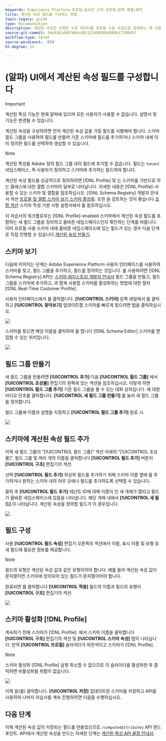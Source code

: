 ```yaml
---
keywords: Experience Platform;프로필;실시간 고객 프로필;문제 해결;API
title: 계산된 속성 필드를 구성하는 방법
topic-legacy: guide
type: Documentation
description: 계산된 속성은 이벤트 수준 데이터를 프로필 수준 속성으로 집계하는 데 사용되는 함수입니다. 계산된 속성을 구성하려면 먼저 계산된 속성 값을 가질 필드를 식별해야 합니다. 스키마 필드 그룹을 사용하여 필드를 만들어 기존 스키마에 필드를 추가하거나 스키마 내에 이미 정의한 필드를 선택하여 생성할 수 있습니다.
source-git-commit: 34e0381d40f884cd92157d08385d889b1739845f
workflow-type: tm+mt
source-wordcount: '859'
ht-degree: 1%

---
```



# (알파) UI에서 계산된 속성 필드를 구성합니다

>[!IMPORTANT]
>
>계산된 특성 기능은 현재 알파에 있으며 모든 사용자가 사용할 수 없습니다. 설명서 및 기능은 변경될 수 있습니다.

계산된 속성을 구성하려면 먼저 계산된 속성 값을 가질 필드를 식별해야 합니다. 스키마 필드 그룹을 사용하여 필드를 만들어 기존 스키마에 필드를 추가하거나 스키마 내에 이미 정의한 필드를 선택하여 생성할 수 있습니다.

>[!NOTE]
>
>계산된 특성을 Adobe 정의 필드 그룹 내의 필드에 추가할 수 없습니다. 필드는 `tenant` 네임스페이스, 즉 사용자가 정의하고 스키마에 추가하는 필드여야 합니다.

계산된 속성 필드를 성공적으로 정의하려면 [!DNL Profile] 및 는 스키마를 기반으로 하는 클래스에 대한 결합 스키마의 일부로 나타납니다. 자세한 내용은 [!DNL Profile]-사용할 수 있는 스키마 및 결합을 참조하십시오. [!DNL Schema Registry] 개발자 안내서 섹션 [프로필 및 결합 스키마 보기 스키마 활성화](../../xdm/api/getting-started.md). 또한 을 검토하는 것이 좋습니다 [조합 섹션](../../xdm/schema/composition.md) 스키마 작성 기본 사항 설명서에서 를 참조하십시오.

이 자습서의 워크플로우는 [!DNL Profile]-enabled 스키마에서 계산된 속성 필드를 포함하는 새 필드 그룹을 정의하고 올바른 네임스페이스인지 확인하는 단계를 따릅니다. 이미 프로필 사용 스키마 내에 올바른 네임스페이스에 있는 필드가 있는 경우 다음 단계로 직접 진행할 수 있습니다 [계산된 속성 만들기](#create-a-computed-attribute).

## 스키마 보기

다음에 이어지는 단계는 Adobe Experience Platform 사용자 인터페이스를 사용하여 스키마를 찾고, 필드 그룹을 추가하고, 필드를 정의하는 것입니다. 를 사용하려면 [!DNL Schema Registry] API는 [스키마 레지스트리 개발자 안내서](../../xdm/api/getting-started.md) 필드 그룹을 만들고, 필드 그룹을 스키마에 추가하고, 과 함께 사용할 스키마를 활성화하는 방법에 대한 절차 [!DNL Real-Time Customer Profile].

사용자 인터페이스에서 를 클릭합니다. **[!UICONTROL 스키마]** 왼쪽 레일에서 를 클릭하고 **[!UICONTROL 찾아보기]** 업데이트할 스키마를 빠르게 찾으려면 탭을 클릭하십시오.

![](../images/computed-attributes/Schemas-Browse.png)

스키마를 찾으면 해당 이름을 클릭하여 를 엽니다 [!DNL Schema Editor] 스키마를 편집할 수 있는 위치입니다.

![](../images/computed-attributes/Schema-Editor.png)

## 필드 그룹 만들기

새 필드 그룹을 만들려면 **[!UICONTROL 추가]** 다음 **[!UICONTROL 필드 그룹]** 에서 **[!UICONTROL 조성물]** 편집기의 왼쪽에 있는 섹션을 참조하십시오. 이렇게 하면 **[!UICONTROL 필드 그룹 추가]** 기존 필드 그룹을 볼 수 있는 대화 상자입니다. 에 대한 라디오 단추를 클릭합니다. **[!UICONTROL 새 필드 그룹 만들기]** 를 눌러 새 필드 그룹을 정의합니다.

필드 그룹에 이름과 설명을 지정하고 **[!UICONTROL 필드 그룹 추가]** 완료 시.

![](../images/computed-attributes/Add-field-group.png)

## 스키마에 계산된 속성 필드 추가

이제 새 필드 그룹이 &quot;[!UICONTROL 필드 그룹]&quot; 섹션 아래의 &quot;[!UICONTROL 조성물]&quot;. 필드 그룹 및 여러 개의 이름을 클릭합니다 **[!UICONTROL 필드 추가]** 버튼이 **[!UICONTROL 구조]** 편집기의 섹션.

선택 **[!UICONTROL 필드 추가]** 최상위 필드를 추가하기 위해 스키마 이름 옆에 를 추가하거나 원하는 스키마 내의 아무 곳에나 필드를 추가하도록 선택할 수 있습니다.

클릭 후 **[!UICONTROL 필드 추가]** 테넌트 ID에 대해 이름이 인 새 개체가 열리고 필드가 올바른 네임스페이스에 있음을 나타냅니다. 해당 개체 내에서 **[!UICONTROL 새 필드]** 이 나타납니다. 계산된 속성을 정의할 필드가 이 경우입니다.

![](../images/computed-attributes/New-field.png)

## 필드 구성

사용 **[!UICONTROL 필드 속성]** 편집기 오른쪽의 섹션에서 이름, 표시 이름 및 유형 등 새 필드에 필요한 정보를 제공합니다.

>[!NOTE]
>
>필드의 유형은 계산된 속성 값과 같은 유형이어야 합니다. 예를 들어 계산된 속성 값이 문자열이면 스키마에 정의되어 있는 필드가 문자열이어야 합니다.

완료되면 를 클릭합니다 **[!UICONTROL 적용]** 필드의 이름과 필드의 유형이 **[!UICONTROL 구조]** 편집기의 섹션.

![](../images/computed-attributes/Apply.png)

## 스키마 활성화 [!DNL Profile]

계속하기 전에 스키마가 [!DNL Profile]. 에서 스키마 이름을 클릭합니다 **[!UICONTROL 구조]** 편집기의 섹션 및 **[!UICONTROL 스키마 속성]** 탭이 나타납니다. 만약 **[!UICONTROL 프로필]** 슬라이더가 파란색이고 스키마가 [!DNL Profile].

>[!NOTE]
>
>스키마 활성화 [!DNL Profile] 실행 취소할 수 없으므로 이 슬라이더를 활성화한 후 클릭하면 비활성화될 위험이 없습니다.

![](../images/computed-attributes/Profile.png)

이제 을(를) 클릭합니다. **[!UICONTROL 저장]** 업데이트된 스키마를 저장하고 API를 사용하여 나머지 자습서를 계속 진행하려면 다음을 수행하십시오.

## 다음 단계

이제 계산된 속성 값이 저장되는 필드를 만들었으므로 `/computedattributes` API 엔드포인트. API에서 계산된 속성을 만드는 자세한 단계는 [계산된 특성 API 끝점 안내서](ca-api.md).